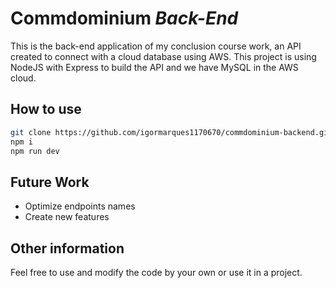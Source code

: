 # Commdominium _Back-End_

This is the back-end application of my conclusion course work, an API created to connect with a cloud database using AWS.
This project is using NodeJS with Express to build the API and we have MySQL in the AWS cloud.

## How to use

```sh
git clone https://github.com/igormarques1170670/commdominium-backend.git
npm i
npm run dev
```

## Future Work

- Optimize endpoints names
- Create new features

## Other information

Feel free to use and modify the code by your own or use it in a project.
